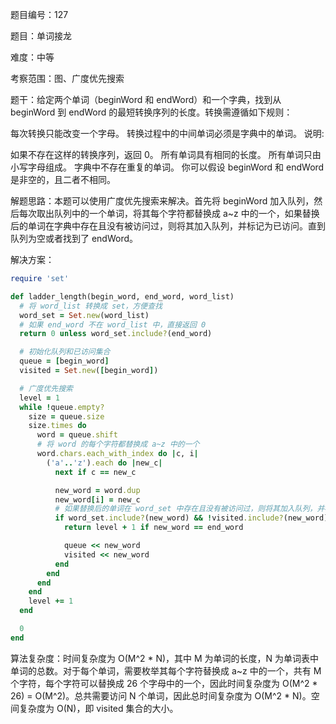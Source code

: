题目编号：127

题目：单词接龙

难度：中等

考察范围：图、广度优先搜索

题干：给定两个单词（beginWord 和 endWord）和一个字典，找到从 beginWord 到 endWord 的最短转换序列的长度。转换需遵循如下规则：

每次转换只能改变一个字母。
转换过程中的中间单词必须是字典中的单词。
说明:

如果不存在这样的转换序列，返回 0。
所有单词具有相同的长度。
所有单词只由小写字母组成。
字典中不存在重复的单词。
你可以假设 beginWord 和 endWord 是非空的，且二者不相同。

解题思路：本题可以使用广度优先搜索来解决。首先将 beginWord 加入队列，然后每次取出队列中的一个单词，将其每个字符都替换成 a~z 中的一个，如果替换后的单词在字典中存在且没有被访问过，则将其加入队列，并标记为已访问。直到队列为空或者找到了 endWord。

解决方案：

```ruby
require 'set'

def ladder_length(begin_word, end_word, word_list)
  # 将 word_list 转换成 set，方便查找
  word_set = Set.new(word_list)
  # 如果 end_word 不在 word_list 中，直接返回 0
  return 0 unless word_set.include?(end_word)

  # 初始化队列和已访问集合
  queue = [begin_word]
  visited = Set.new([begin_word])

  # 广度优先搜索
  level = 1
  while !queue.empty?
    size = queue.size
    size.times do
      word = queue.shift
      # 将 word 的每个字符都替换成 a~z 中的一个
      word.chars.each_with_index do |c, i|
        ('a'..'z').each do |new_c|
          next if c == new_c

          new_word = word.dup
          new_word[i] = new_c
          # 如果替换后的单词在 word_set 中存在且没有被访问过，则将其加入队列，并标记为已访问
          if word_set.include?(new_word) && !visited.include?(new_word)
            return level + 1 if new_word == end_word

            queue << new_word
            visited << new_word
          end
        end
      end
    end
    level += 1
  end

  0
end
```

算法复杂度：时间复杂度为 O(M^2 * N)，其中 M 为单词的长度，N 为单词表中单词的总数。对于每个单词，需要枚举其每个字符替换成 a~z 中的一个，共有 M 个字符，每个字符可以替换成 26 个字母中的一个，因此时间复杂度为 O(M^2 * 26) = O(M^2)。总共需要访问 N 个单词，因此总时间复杂度为 O(M^2 * N)。空间复杂度为 O(N)，即 visited 集合的大小。